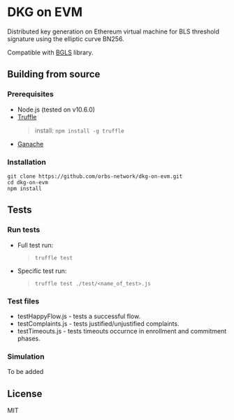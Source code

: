 # DKG on EVM
Distributed key generation on Ethereum virtual machine for BLS threshold signature using the elliptic curve BN256.

Compatible with [BGLS](https://github.com/orbs-network/bgls) library.

## Building from source

### Prerequisites
* Node.js (tested on v10.6.0)
* [Truffle](https://truffleframework.com/)
    > install: `npm install -g truffle`
* [Ganache](https://truffleframework.com/ganache)

### Installation
```
git clone https://github.com/orbs-network/dkg-on-evm.git
cd dkg-on-evm
npm install
```

## Tests

### Run tests
* Full test run:
    > `truffle test`
* Specific test run:
    > `truffle test ./test/<name_of_test>.js` 

### Test files
* testHappyFlow.js - tests a successful flow.
* testComplaints.js - tests justified/unjustified complaints.
* testTimeouts.js - tests timeouts occurnce in enrollment and commitment phases.

### Simulation
To be added

## License
MIT